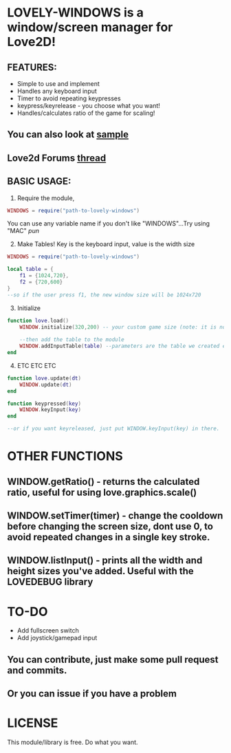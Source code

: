# LOVELY-WINDOWS is a window/screen manager for Love2D!

## FEATURES:
* Simple to use and implement
* Handles any keyboard input
* Timer to avoid repeating keypresses
* keypress/keyrelease - you choose what you want!
* Handles/calculates ratio of the game for scaling!

## You can also look at [sample](sample.lua)
## Love2d Forums [thread](https://love2d.org/forums/viewtopic.php?f=5&t=84009)

## BASIC USAGE:
1. Require the module,
```lua
WINDOWS = require("path-to-lovely-windows")

```
You can use any variable name if you don't like "WINDOWS"...Try using "MAC" *pun*

2. Make Tables! Key is the keyboard input, value is the width size
```lua
WINDOWS = require("path-to-lovely-windows")

local table = {
	f1 = {1024,720},
	f2 = {720,600}
}
--so if the user press f1, the new window size will be 1024x720
```

3. Initialize
```lua
function love.load()
	WINDOW.initialize(320,200) -- your custom game size (note: it is not the same as the window size)
	
	--then add the table to the module
	WINDOW.addInputTable(table) --parameters are the table we created earlier
end
```

4. ETC ETC ETC
```lua
function love.update(dt)
	WINDOW.update(dt)
end

function keypressed(key)
	WINDOW.keyInput(key)
end

--or if you want keyreleased, just put WINDOW.keyInput(key) in there.
```

# OTHER FUNCTIONS

## WINDOW.getRatio() - returns the calculated ratio, useful for using love.graphics.scale()

## WINDOW.setTimer(timer) - change the cooldown before changing the screen size, dont use 0, to avoid repeated changes in a single key stroke.

## WINDOW.listInput() - prints all the width and height sizes you've added. Useful with the LOVEDEBUG library

# TO-DO
* Add fullscreen switch
* Add joystick/gamepad input

## You can contribute, just make some pull request and commits. 
## Or you can issue if you have a problem

# LICENSE
This module/library is free. Do what you want.
